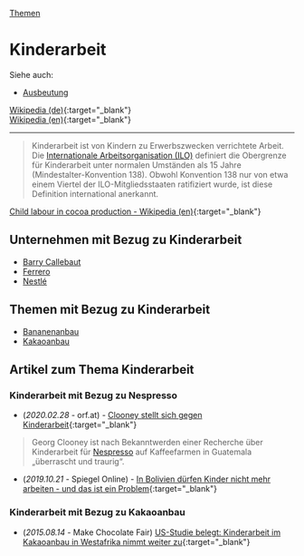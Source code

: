 [Themen](../themen.html)   

# Kinderarbeit

Siehe auch:
* [Ausbeutung](../thema/ausbeutung.html)

[Wikipedia (de)](https://de.wikipedia.org/wiki/Kinderarbeit){:target="_blank"}   
[Wikipedia (en)](https://en.wikipedia.org/wiki/Child_labour){:target="_blank"}   

---

> Kinderarbeit ist von Kindern zu Erwerbszwecken verrichtete Arbeit.   
Die [Internationale Arbeitsorganisation (ILO)](../organisationen/ilo.html) definiert die Obergrenze für Kinderarbeit unter normalen Umständen als 15 Jahre (Mindestalter-Konvention 138). Obwohl Konvention 138 nur von etwa einem Viertel der ILO-Mitgliedsstaaten ratifiziert wurde, ist diese Definition international anerkannt.   

[Child labour in cocoa production - Wikipedia (en)](https://en.wikipedia.org/wiki/Child_labour_in_cocoa_production){:target="_blank"}   

## Unternehmen mit Bezug zu Kinderarbeit
* [Barry Callebaut](../konzerne/barry_callebaut#kinderarbeit)
* [Ferrero](../konzerne/ferrero#kinderarbeit)
* [Nestlé](../konzerne/nestle#kinderarbeit)

## Themen mit Bezug zu Kinderarbeit
* [Bananenanbau](../thema/bananenanbau.html)
* [Kakaoanbau](..thema/kakaoanbau.html)

## Artikel zum Thema Kinderarbeit
### Kinderarbeit mit Bezug zu <a name="nespresso">Nespresso</a>
* (_2020.02.28_ - orf.at) - [Clooney stellt sich gegen Kinderarbeit](https://orf.at/stories/3155831/){:target="_blank"}   
> Georg Clooney ist nach Bekanntwerden einer Recherche über Kinderarbeit für [Nespresso](../marken/nespresso.html) auf Kaffeefarmen in Guatemala „überrascht und traurig“.   

* (_2019.10.21_ - Spiegel Online) - [In Bolivien dürfen Kinder nicht mehr arbeiten - und das ist ein Problem](https://www.spiegel.de/politik/ausland/bolivien-und-seine-kinderarbeiter-zurueck-in-der-rechtlosigkeit-a-1289863.html){:target="_blank"}

### Kinderarbeit mit Bezug zu <a name="kakaoanbau">Kakaoanbau</a>
* (_2015.08.14_ - Make Chocolate Fair) [US-Studie belegt: Kinderarbeit im Kakaoanbau in Westafrika nimmt weiter zu](https://at.makechocolatefair.org/news/us-studie-belegt-kinderarbeit-westafrika-nimmt-weiter-zu){:target="_blank"}   
